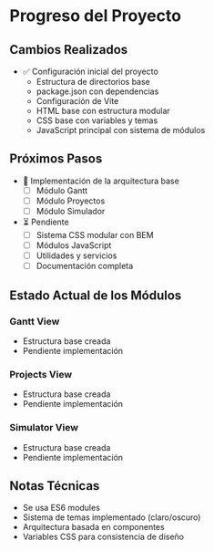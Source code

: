 # Progreso del Proyecto

## Cambios Realizados
- ✅ Configuración inicial del proyecto
  - Estructura de directorios base
  - package.json con dependencias
  - Configuración de Vite
  - HTML base con estructura modular
  - CSS base con variables y temas
  - JavaScript principal con sistema de módulos

## Próximos Pasos
- 🔄 Implementación de la arquitectura base
  - [ ] Módulo Gantt
  - [ ] Módulo Proyectos
  - [ ] Módulo Simulador
- ⏳ Pendiente
  - [ ] Sistema CSS modular con BEM
  - [ ] Módulos JavaScript
  - [ ] Utilidades y servicios
  - [ ] Documentación completa

## Estado Actual de los Módulos
### Gantt View
- Estructura base creada
- Pendiente implementación

### Projects View
- Estructura base creada
- Pendiente implementación

### Simulator View
- Estructura base creada
- Pendiente implementación

## Notas Técnicas
- Se usa ES6 modules
- Sistema de temas implementado (claro/oscuro)
- Arquitectura basada en componentes
- Variables CSS para consistencia de diseño
